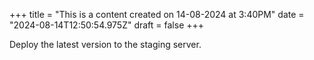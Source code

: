 +++
title = "This is a content created on 14-08-2024 at 3:40PM"
date = "2024-08-14T12:50:54.975Z"
draft = false
+++

  Deploy the latest version to the staging server.
        